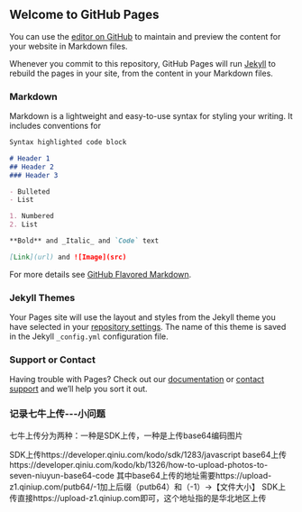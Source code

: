 ## Welcome to GitHub Pages

You can use the [editor on GitHub](https://github.com/BadyLing/qiniuQ.github.io/edit/master/index.md) to maintain and preview the content for your website in Markdown files.

Whenever you commit to this repository, GitHub Pages will run [Jekyll](https://jekyllrb.com/) to rebuild the pages in your site, from the content in your Markdown files.

### Markdown

Markdown is a lightweight and easy-to-use syntax for styling your writing. It includes conventions for

```markdown
Syntax highlighted code block

# Header 1
## Header 2
### Header 3

- Bulleted
- List

1. Numbered
2. List

**Bold** and _Italic_ and `Code` text

[Link](url) and ![Image](src)
```

For more details see [GitHub Flavored Markdown](https://guides.github.com/features/mastering-markdown/).

### Jekyll Themes

Your Pages site will use the layout and styles from the Jekyll theme you have selected in your [repository settings](https://github.com/BadyLing/qiniuQ.github.io/settings). The name of this theme is saved in the Jekyll `_config.yml` configuration file.

### Support or Contact

Having trouble with Pages? Check out our [documentation](https://help.github.com/categories/github-pages-basics/) or [contact support](https://github.com/contact) and we’ll help you sort it out.

### 记录七牛上传---小问题

七牛上传分为两种：一种是SDK上传，一种是上传base64编码图片

SDK上传https://developer.qiniu.com/kodo/sdk/1283/javascript
base64上传https://developer.qiniu.com/kodo/kb/1326/how-to-upload-photos-to-seven-niuyun-base64-code
其中base64上传的地址需要https://upload-z1.qiniup.com/putb64/-1加上后缀（putb64）和（-1）→【文件大小】
SDK上传直接https://upload-z1.qiniup.com即可，这个地址指的是华北地区上传
